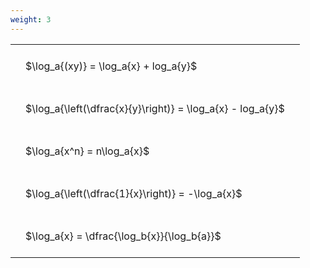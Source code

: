 ```yaml
---
weight: 3
---
```


<style type="text/css">
#T_023ac th.col_heading {
  text-align: left;
  font-size: 1em;
}
#T_023ac td {
  text-align: left;
  font-size: 1em;
  padding: 1.5em;
}
</style>
<table id="T_023ac">
  <thead>
  </thead>
  <tbody>
    <tr>
      <td id="T_023ac_row0_col0" class="data row0 col0" >$\log_a{(xy)} = \log_a{x} + log_a{y}$</td>
    </tr>
    <tr>
      <td id="T_023ac_row1_col0" class="data row1 col0" >$\log_a{\left(\dfrac{x}{y}\right)} = \log_a{x} - log_a{y}$</td>
    </tr>
    <tr>
      <td id="T_023ac_row2_col0" class="data row2 col0" >$\log_a{x^n} = n\log_a{x}$</td>
    </tr>
    <tr>
      <td id="T_023ac_row3_col0" class="data row3 col0" >$\log_a{\left(\dfrac{1}{x}\right)} = -\log_a{x}$</td>
    </tr>
    <tr>
      <td id="T_023ac_row4_col0" class="data row4 col0" >$\log_a{x} = \dfrac{\log_b{x}}{\log_b{a}}$</td>
    </tr>
  </tbody>
</table>
